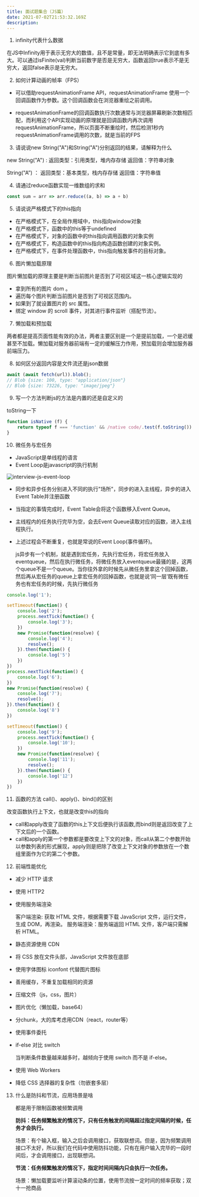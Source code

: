 ```yaml
---
title: 面试题集合（JS篇）
date: 2021-07-02T21:53:32.169Z
description: 
---
```


1. infinity代表什么数据

  在JS中Infinity用于表示无穷大的数值，且不是常量，即无法明确表示它到底有多大。可以通过isFinite(val)判断当前数字是否是无穷大，函数返回true表示不是无穷大，返回false表示是无穷大。


2. 如何计算动画的帧率（FPS）

- 可以借助requestAnimationFrame API，requestAnimationFrame 使用一个回调函数作为参数。这个回调函数会在浏览器重绘之前调用。

- requestAnimationFrame的回调函数执行次数通常与浏览器屏幕刷新次数相匹配，而利用这个API实现动画的原理就是回调函数内再次调用requestAnimationFrame，所以页面不断重绘时，然后检测1秒内requestAnimationFrame调用的次数，就是当前的FPS


3. 请说说new String("A")和String("A")分别返回的结果，请解释为什么

  new String("A") :
  返回类型：引用类型，堆内存存储
  返回值：字符串对象

  String("A”) ：
  返回类型：基本类型，栈内存存储
  返回值：字符串值

4. 请通过reduce函数实现一维数组的求和

``` javascript
const sum = arr => arr.reduce((a, b) => a + b)
```

5. 请说说严格模式下的this指向

- 在严格模式下，在全局作用域中，this指向window对象
- 在严格模式下，函数中的this等于undefined
- 在严格模式下，对象的函数中的this指向调用函数的对象实例
- 在严格模式下，构造函数中的this指向构造函数创建的对象实例。
- 在严格模式下，在事件处理函数中，this指向触发事件的目标对象。

6. 图片懒加载原理
   
  图片懒加载的原理主要是判断当前图片是否到了可视区域这一核心逻辑实现的

- 拿到所有的图片 dom 。
- 遍历每个图片判断当前图片是否到了可视区范围内。
- 如果到了就设置图片的 src 属性。
- 绑定 window 的 scroll 事件，对其进行事件监听（搭配节流）。

7. 懒加载和预加载

  两者都是提高页面性能有效的办法，两者主要区别是一个是提前加载，一个是迟缓甚至不加载。懒加载对服务器前端有一定的缓解压力作用，预加载则会增加服务器前端压力。

8. 如何区分返回内容是文件流还是json数据

``` javascript
await (await fetch(url)).blob();
// Blob {size: 100, type: "application/json"}
// Blob {size: 73226, type: "image/jpeg"}
```

9. 写一个方法判断js的方法是内置的还是自定义的

toString一下
``` javascript
function isNative (f) {
    return typeof f === 'function' && /native code/.test(f.toString())
}
```

10. 微任务与宏任务

- JavaScript是单线程的语言
- Event Loop是javascript的执行机制

![interview-js-event-loop](interview-js-event-loop.jpeg)

- 同步和异步任务分别进入不同的执行"场所"，同步的进入主线程，异步的进入Event Table并注册函数
- 当指定的事情完成时，Event Table会将这个函数移入Event Queue。
- 主线程内的任务执行完毕为空，会去Event Queue读取对应的函数，进入主线程执行。
- 上述过程会不断重复，也就是常说的Event Loop(事件循环)。

  js异步有一个机制，就是遇到宏任务，先执行宏任务，将宏任务放入eventqueue，然后在执行微任务，将微任务放入eventqueue最骚的是，这两个queue不是一个queue。当你往外拿的时候先从微任务里拿这个回掉函数，然后再从宏任务的queue上拿宏任务的回掉函数，也就是说‘同一层’既有微任务也有宏任务的时候，先执行微任务

``` javascript
console.log('1');

setTimeout(function() {
    console.log('2');
    process.nextTick(function() {
        console.log('3');
    })
    new Promise(function(resolve) {
        console.log('4');
        resolve();
    }).then(function() {
        console.log('5')
    })
})
process.nextTick(function() {
    console.log('6');
})
new Promise(function(resolve) {
    console.log('7');
    resolve();
}).then(function() {
    console.log('8')
})

setTimeout(function() {
    console.log('9');
    process.nextTick(function() {
        console.log('10');
    })
    new Promise(function(resolve) {
        console.log('11');
        resolve();
    }).then(function() {
        console.log('12')
    })
})
```

11. 函数的方法 call()、apply()、bind()的区别

  改变函数执行上下文，也就是改变this的指向

- call和apply改变了函数的this上下文后便执行该函数,而bind则是返回改变了上下文后的一个函数。
- call和apply的第一个参数都是要改变上下文的对象，而call从第二个参数开始以参数列表的形式展现，apply则是把除了改变上下文对象的参数放在一个数组里面作为它的第二个参数。


12. 前端性能优化
- 减少 HTTP 请求
- 使用 HTTP2
- 使用服务端渲染
  
  客户端渲染: 获取 HTML 文件，根据需要下载 JavaScript 文件，运行文件，生成 DOM，再渲染。
  服务端渲染：服务端返回 HTML 文件，客户端只需解析 HTML。
- 静态资源使用 CDN
- 将 CSS 放在文件头部，JavaScript 文件放在底部
- 使用字体图标 iconfont 代替图片图标
- 善用缓存，不重复加载相同的资源
- 压缩文件（js，css，图片）
- 图片优化（懒加载，base64）
- 分chunk，大的库考虑用CDN（react，router等）
- 使用事件委托
- if-else 对比 switch
  
  当判断条件数量越来越多时，越倾向于使用 switch 而不是 if-else。
- 使用 Web Workers
- 降低 CSS 选择器的复杂性（勿嵌套多层）

13. 什么是防抖和节流，应用场景是啥
    
    都是用于限制函数被频繁调用

    **防抖：任务频繁触发的情况下，只有任务触发的间隔超过指定间隔的时候，任务才会执行。**

    场景：有个输入框，输入之后会调用接口，获取联想词。但是，因为频繁调用接口不太好，所以我们在代码中使用防抖功能，只有在用户输入完毕的一段时间后，才会调用接口，出现联想词。

    **节流：任务频繁触发的情况下，指定时间间隔内只会执行一次任务。**

    场景：懒加载要监听计算滚动条的位置，使用节流按一定时间的频率获取；双十一抢商品